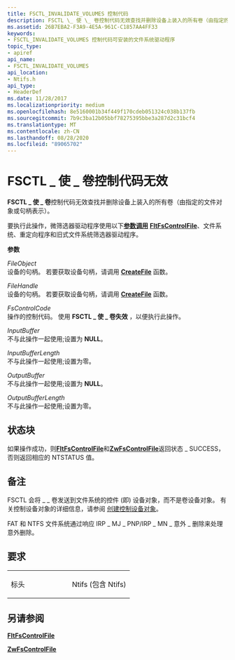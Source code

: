 ```yaml
---
title: FSCTL_INVALIDATE_VOLUMES 控制代码
description: FSCTL \_ 使 \_ 卷控制代码无效查找并删除设备上装入的所有卷（由指定的文件对象或句柄表示）。
ms.assetid: 26B7EBA2-F3A9-4E5A-961C-C1857AA4FF33
keywords:
- FSCTL_INVALIDATE_VOLUMES 控制代码可安装的文件系统驱动程序
topic_type:
- apiref
api_name:
- FSCTL_INVALIDATE_VOLUMES
api_location:
- Ntifs.h
api_type:
- HeaderDef
ms.date: 11/28/2017
ms.localizationpriority: medium
ms.openlocfilehash: 8e5160001b34f449f170cdeb051324c038b137fb
ms.sourcegitcommit: 7b9c3ba12b05bbf78275395bbe3a287d2c31bcf4
ms.translationtype: MT
ms.contentlocale: zh-CN
ms.lasthandoff: 08/28/2020
ms.locfileid: "89065702"
---
```

# <a name="fsctl_invalidate_volumes-control-code"></a>FSCTL \_ 使 \_ 卷控制代码无效


**FSCTL \_ 使 \_ 卷**控制代码无效查找并删除设备上装入的所有卷（由指定的文件对象或句柄表示）。

要执行此操作，微筛选器驱动程序使用以下[**参数调用**](/previous-versions/ff566462(v=vs.85)) [**FltFsControlFile**](/windows-hardware/drivers/ddi/fltkernel/nf-fltkernel-fltfscontrolfile)、文件系统、重定向程序和旧式文件系统筛选器驱动程序。

**参数**

<a href="" id="fileobject"></a>*FileObject*  
设备的句柄。 若要获取设备句柄，请调用 [**CreateFile**](/windows/desktop/api/fileapi/nf-fileapi-createfilea) 函数。

<a href="" id="filehandle"></a>*FileHandle*  
设备的句柄。 若要获取设备句柄，请调用 [**CreateFile**](/windows/desktop/api/fileapi/nf-fileapi-createfilea) 函数。

<a href="" id="fscontrolcode"></a>*FsControlCode*  
操作的控制代码。 使用 **FSCTL \_ 使 \_ 卷失效** ，以便执行此操作。

<a href="" id="inputbuffer"></a>*InputBuffer*  
不与此操作一起使用;设置为 **NULL**。

<a href="" id="inputbufferlength"></a>*InputBufferLength*  
不与此操作一起使用;设置为零。

<a href="" id="outputbuffer"></a>*OutputBuffer*  
不与此操作一起使用;设置为 **NULL**。

<a href="" id="outputbufferlength"></a>*OutputBufferLength*  
不与此操作一起使用;设置为零。

<a name="status-block"></a>状态块
------------

如果操作成功，则[**FltFsControlFile**](/windows-hardware/drivers/ddi/fltkernel/nf-fltkernel-fltfscontrolfile)和[**ZwFsControlFile**](/previous-versions/ff566462(v=vs.85))返回状态 \_ SUCCESS，否则返回相应的 NTSTATUS 值。

<a name="remarks"></a>备注
-------

FSCTL 会将 \_ \_ 卷发送到文件系统的控件 (即) 设备对象，而不是卷设备对象。 有关控制设备对象的详细信息，请参阅 [创建控制设备对象](./creating-the-control-device-object.md)。

FAT 和 NTFS 文件系统通过响应 IRP \_ MJ \_ PNP/IRP \_ MN \_ 意外 \_ 删除来处理意外删除。

<a name="requirements"></a>要求
------------

<table>
<colgroup>
<col width="50%" />
<col width="50%" />
</colgroup>
<tbody>
<tr class="odd">
<td align="left"><p>标头</p></td>
<td align="left">Ntifs (包含 Ntifs) </td>
</tr>
</tbody>
</table>

## <a name="see-also"></a>另请参阅


[**FltFsControlFile**](/windows-hardware/drivers/ddi/fltkernel/nf-fltkernel-fltfscontrolfile)

[**ZwFsControlFile**](/previous-versions/ff566462(v=vs.85))

 


